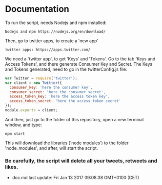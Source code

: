 # Documentation
To run the script, needs Nodejs and npm installed:
```
Nodejs and npm https://nodejs.org/en/download/
```

Then, go to twitter apps, to create a 'new app'
```
twitter apps: https://apps.twitter.com/
```
We need a 'twitter app', to get 'Keys' and 'Tokens'.
Go to the tab 'Keys and Access Tokens', and there generate Consumer Key and Secret.
The Keys and Tokens generated, need to go in the twitterConfig.js file:
```js
var Twitter = require('twitter');
var client = new Twitter({
  consumer_key: 'here the consumer key',
  consumer_secret: 'here the consumer secret',
  access_token_key: 'here the access token key',
  access_token_secret: 'here the access token secret'
});
module.exports = client;
```


And then, just go to the folder of this repository, open a new terminal window, and type:
```
npm start
```
This will download the libraries ('node modules') to the folder 'node_modules', and after, will start the script.

### Be carefully, the script will delete all your tweets, retweets and likes.


- doc.md last update: Fri Jan 13 2017 09:08:38 GMT+0100 (CET)

